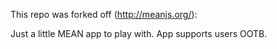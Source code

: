 This repo was forked off (http://meanjs.org/):

Just a little MEAN app to play with.  App supports users OOTB. 

